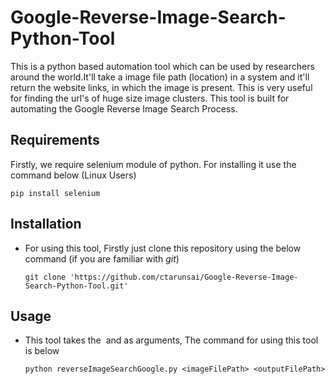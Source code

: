 # Google-Reverse-Image-Search-Python-Tool

This is a python based automation tool which can be used by researchers around the world.It'll take a image file path (location) in a system and it'll return the website links, in which the image is present.
This is very useful for finding the url's of huge size image clusters. This tool is built for automating the Google Reverse Image Search Process.

## Requirements
Firstly, we require selenium module of python. For installing it use the command below (Linux Users)
```
pip install selenium
```
## Installation
  - For using this tool, Firstly just clone this repository using the below command (if you are familiar with *git*)
    ```
    git clone 'https://github.com/ctarunsai/Google-Reverse-Image-Search-Python-Tool.git'
    ```
## Usage
  - This tool takes the <image file path> and <output file path> as arguments, The command for using this tool is below
    ```
    python reverseImageSearchGoogle.py <imageFilePath> <outputFilePath>
    ```
  
    

